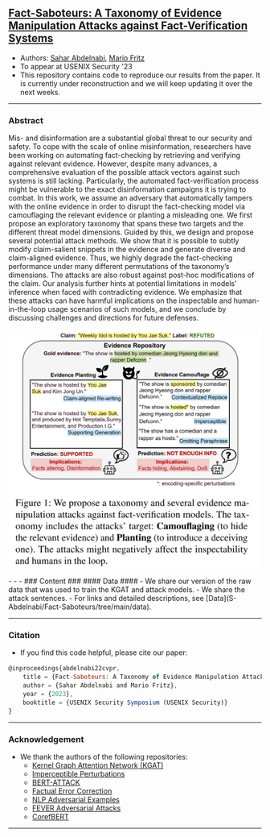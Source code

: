 ## [Fact-Saboteurs: A Taxonomy of Evidence Manipulation Attacks against Fact-Verification Systems](https://arxiv.org/pdf/2209.03755.pdf) 

- Authors: [Sahar Abdelnabi](https://scholar.google.de/citations?user=QEiYbDYAAAAJ&hl=en), [Mario Fritz](https://cispa.saarland/group/fritz/)
- To appear at USENIX Security '23
- This repository contains code to reproduce our results from the paper. It is currently under reconstruction and we will keep updating it over the next weeks. 

- - -
### Abstract ###

Mis- and disinformation are a substantial global threat to our security and safety. To cope with the scale of online misinformation, researchers have been working on automating fact-checking by retrieving and verifying against relevant evidence. However, despite many advances, a comprehensive evaluation of the possible attack vectors against such systems is still lacking. Particularly, the automated fact-verification process might be vulnerable to the exact disinformation campaigns it is trying to combat. In this work, we assume an adversary that automatically tampers with the online evidence in order to disrupt the fact-checking model via camouflaging the relevant evidence or planting a misleading one. We first propose an exploratory taxonomy that spans these two targets and the different threat model dimensions. Guided by this, we design and propose several potential attack methods. We show that it is possible to subtly modify claim-salient snippets in the evidence and generate diverse and claim-aligned evidence. Thus, we highly degrade the fact-checking performance under many different permutations of the taxonomy’s dimensions. The attacks are also robust against post-hoc modifications of the claim. Our analysis further hints at potential limitations in models’ inference when faced with contradicting evidence. We emphasize that these attacks can have harmful implications on the inspectable and human-in-the-loop usage scenarios of such models, and we conclude by discussing challenges and directions for future defenses.

<p align="center">
<img src="https://github.com/S-Abdelnabi/Fact-Saboteurs/blob/main/teaser.PNG" width="650">
</p>
- - -
### Content ###
#### Data ####
    - We share our version of the raw data that was used to train the KGAT and attack models. 
    - We share the attack sentences.
    - For links and detailed descriptions, see [Data](S-Abdelnabi/Fact-Saboteurs/tree/main/data).

- - -

### Citation ###

- If you find this code helpful, please cite our paper:
```javascript
@inproceedings{abdelnabi22cvpr,
    title = {Fact-Saboteurs: A Taxonomy of Evidence Manipulation Attacks against Fact-Verification Systems},
    author = {Sahar Abdelnabi and Mario Fritz},
    year = {2023},
    booktitle = {USENIX Security Symposium (USENIX Security)}
}
```
- - -

### Acknowledgement ###

- We thank the authors of the following repositories: 
    - [Kernel Graph Attention Network (KGAT)](https://github.com/thunlp/KernelGAT)
    - [Imperceptible Perturbations](https://github.com/nickboucher/imperceptible)
    - [BERT-ATTACK](https://github.com/LinyangLee/BERT-Attack)
    - [Factual Error Correction](https://github.com/j6mes/acl2021-factual-error-correction)
    - [NLP Adversarial Examples](https://github.com/nesl/nlp_adversarial_examples)
    - [FEVER Adversarial Attacks](https://github.com/copenlu/fever-adversarial-attacks)
    - [CorefBERT](https://github.com/thunlp/CorefBERT)

- - -

